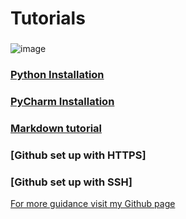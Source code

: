# Tutorials
###
![image](https://user-images.githubusercontent.com/110126036/181783175-7e66bbf0-ab99-46cf-89ce-f94f0fb675af.png)
###
### [Python Installation](https://github.com/SDenn12/beginner_code/blob/main/python_tutorial.md)
### [PyCharm Installation](https://github.com/SDenn12/beginner_code/blob/main/PyCharm%20setup.md)
### [Markdown tutorial](https://github.com/SDenn12/beginner_code/blob/main/markdown.md)
### [Github set up with HTTPS]
### [Github set up with SSH]

[For more guidance visit my Github page](https://github.com/SDenn12/)
